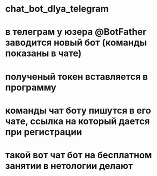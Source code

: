 # chat_bot_dlya_telegram
# в телеграм у юзера @BotFather заводится новый бот (команды показаны в чате)
# полученый токен вставляется в программу
# команды чат боту пишутся в его чате, ссылка на который дается при регистрации
# такой вот чат бот на бесплатном занятии в нетологии делают

